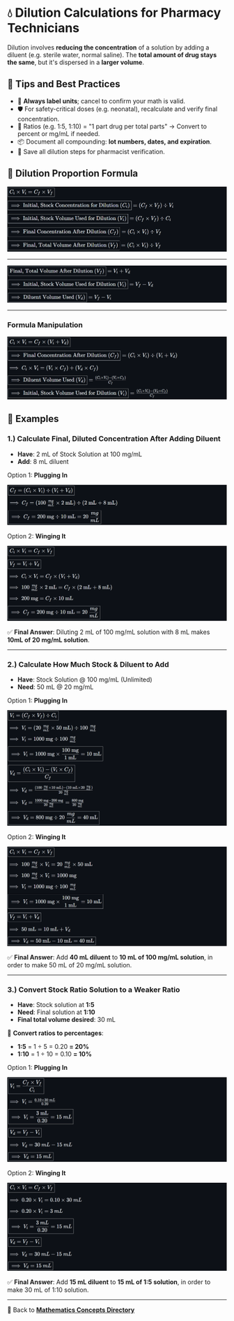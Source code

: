 # 💧 Dilution Calculations for Pharmacy Technicians

<!-- 
## Reference

Pharmacy Calculations, 6e; Morton Publishing | Chapter 30
-->

Dilution involves **reducing the concentration** of a solution by adding a diluent (e.g. sterile water, normal saline). The **total amount of drug stays the same**, but it's dispersed in a **larger volume**.

## 🚨 Tips and Best Practices

- 📌 **Always label units**; cancel to confirm your math is valid.
- 🛡️ For safety-critical doses (e.g. neonatal), recalculate and verify final concentration.
- 🔁 Ratios (e.g. 1:5, 1:10) = "1 part drug per total parts" → Convert to percent or mg/mL if needed.
- 📦 Document all compounding: **lot numbers, dates, and expiration**.
- 🔗 Save all dilution steps for pharmacist verification.

## 🔢 Dilution Proportion Formula

![V_i C_i = V_f C_f](./img/dilutions/f1.PNG)
<!-- 
${\boxed{C_i \times V_i = C_f \times V_f}}$

${\boxed{\implies \text{Initial, Stock Concentration for Dilution } (C_i)} = (C_f \times V_f) \div V_i}$

${\boxed{\implies \text{Initial, Stock Volume Used for Dilution } (V_i)} = (C_f \times V_f) \div C_i}$

${\boxed{\implies \text{Final Concentration After Dilution } (C_f)} = (C_i \times V_i) \div V_f}$

${\boxed{\implies \text{Final, Total Volume After Dilution } (V_f)} = (C_i \times V_i) \div V_f}$ -->

---

![V_f = V_i + V_d](./img/dilutions/f2.PNG)
<!-- 
${\boxed{\text{Final, Total Volume After Dilution } (V_f)} = V_i + V_d}$

${\boxed{\implies \text{Initial, Stock Volume Used for Dilution } (V_i)} = V_f - V_d}$

${\boxed{\implies \text{Diluent Volume Used }  (V_d)} = V_f - V_i}$ -->

---

### Formula Manipulation

![formula manipulation examples](./img/dilutions/f3.PNG)
<!-- ${\boxed{C_i \times V_i = C_f \times (V_i + V_d)}}$

${\boxed{\implies \text{Final Concentration After Dilution } (C_f)} = (C_i \times V_i) \div (V_i + V_d)}$

${\implies C_i \times V_i = {(V_i \times C_f) + (V_d \times C_f)}}$

${\boxed{\implies \text{Diluent Volume Used } (V_d)} =  \frac{(C_i \times V_i) - (V_i \times C_f)}{C_f}}$

${\boxed{\implies \text{Initial, Stock Volume Used for Dilution } (V_i)} =  \frac{(C_i \times V_i) - (V_d \times C_f)}{C_f}}$ -->

## 📘 Examples

### 1.) Calculate Final, Diluted Concentration After Adding Diluent

- **Have**: 2 mL of Stock Solution at 100 mg/mL
- **Add**: 8 mL diluent

Option 1: **Plugging In**

![img](./img/dilutions/e1_o1.PNG)
<!-- ${\boxed{C_f = (C_i \times V_i) \div (V_i + V_d)}}$

${\implies C_f = ({100\ \frac{mg}{mL} \times \text{2 mL}}) \div (\text{2 mL + 8 mL})}$

${\boxed{\implies C_f = \text{200 mg} \div \text{10 mL} = 20\ \frac{mg}{mL}}}$ -->

Option 2: **Winging It**

![img](./img/dilutions/e1_o2.PNG)

<!-- ${\boxed{C_i \times V_i = C_f \times V_f}}$

${\boxed{V_f = V_i + V_d}}$

${\implies {C_i \times V_i = C_f \times (V_i + V_d)}}$

${\implies 100\ \frac{mg}{mL} \times \text{2 mL} = C_f \times (\text{2 mL + 8 mL})}$

${\implies \text{200 mg} = C_f \times \text{10 mL}}$

${\boxed{\implies C_f = \text{200 mg} \div \text{10 mL} = 20\ \frac{mg}{mL}}}$ -->

✅ **Final Answer**: Diluting 2 mL of 100 mg/mL solution with 8 mL makes **10mL of 20 mg/mL solution**.

---

### 2.) Calculate How Much Stock & Diluent to Add

- **Have**: Stock Solution @ 100 mg/mL (Unlimited)
- **Need**: 50 mL @ 20 mg/mL

Option 1: **Plugging In**

![img](./img/dilutions/e2_o1.PNG)

<!-- ${\boxed{V_i = (C_f \times V_f) \div C_i}}$

${\implies {V_i = (20\ \frac{mg}{mL} \times \text{50 mL}) \div 100\ \frac{mg}{mL}}}$

${\implies {V_i = \text{1000 mg} \div 100\ \frac{mg}{mL}}}$

${\boxed{\implies V_i = \text{1000 mg} \times \frac{\text{100 mg}}{\text{1 mL}} = \text{10 mL}}}$

${\boxed{V_d = \frac{(C_i \times V_i) - (V_i \times C_f)}{C_f}}}$

${\implies {V_d = \frac{(100\ \frac{mg}{mL} \times \text{10 mL}) - (\text{10 mL} \times 20\ \frac{mg}{mL})}{20\ \frac{mg}{mL}}}}$

${\implies {V_d = \frac{\text{1000 mg} - \text{200 mg}}{20\ \frac{mg}{mL}} = \frac{\text{800 mg}}{20\ \frac{mg}{mL}}}}$

${\boxed{\implies {V_d = {\text{800 mg}}\div{20\ \frac{mg}{mL}} = {\text{40 mL}}}}}$ -->

Option 2: **Winging It**

![img](./img/dilutions/e2_o2.PNG)

<!-- ${\boxed{C_i \times V_i = C_f \times V_f}}$

${\implies 100\ \frac{mg}{mL} \times V_i = 20\ \frac{mg}{mL} \times \text{50 mL}}$

${\implies 100\ \frac{mg}{mL} \times V_i = \text{1000 mg}}$

${\implies V_i = \text{1000 mg} \div 100\ \frac{mg}{mL} }$

${\boxed{\implies V_i = \text{1000 mg} \times \frac{\text{100 mg}}{\text{1 mL}} = \text{10 mL}}}$

${\boxed{V_f = V_i + V_d}}$

${\implies \text{50 mL} = \text{10 mL} + V_d}$

${\boxed{\implies V_d = \text{50 mL} - \text{10 mL} = \text{40 mL}}}$ -->

✅ **Final Answer**: Add **40 mL diluent** to **10 mL of 100 mg/mL solution**, in order to make 50 mL of 20 mg/mL solution.

---

### 3.) Convert Stock Ratio Solution to a Weaker Ratio

- **Have**: Stock solution at **1:5**
- **Need**: Final solution at **1:10**
- **Final total volume desired**: 30 mL

🧪 **Convert ratios to percentages**:

- **1:5** = 1 ÷ 5 = 0.20 **= 20%**
- **1:10** = 1 ÷ 10 = 0.10 **= 10%**

Option 1: **Plugging In**

![img](./img/dilutions/e3_o1.PNG)

<!-- ${\boxed{V_i = \frac{C_f \times V_f}{C_i}}}$

${\implies V_i = \frac{0.10 \times 30\ mL}{0.20}}$

${\boxed{\implies V_i = \frac{3\ \text{mL}}{0.20} = 15\ mL}}$

${\boxed{V_d = V_f - V_i}}$

${\implies {V_d = 30\ mL - 15\ mL }}$

${\boxed{\implies V_d = 15\ mL}}$ -->

Option 2: **Winging It**

![img](./img/dilutions/e3_o2.PNG)

<!-- ${\boxed{C_i \times V_i = C_f \times V_f}}$

${\implies 0.20 \times V_i = 0.10 \times 30\ mL}$

${\implies 0.20 \times V_i = 3\ mL}$

${\boxed{\implies V_i = \frac{3\ mL}{0.20} = 15\ mL}}$

${\boxed{V_d = V_f - V_i}}$

${\implies {V_d = 30\ mL - 15\ mL }}$

${\boxed{\implies V_d = 15\ mL}}$ -->

✅ **Final Answer**: Add **15 mL diluent** to **15 mL of 1:5 solution**, in order to make 30 mL of 1:10 solution.

---

🔗 Back to [**Mathematics Concepts Directory**](./readme.md)
